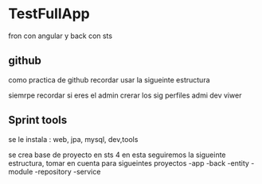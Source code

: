 # TestFullApp
 fron con angular y back con sts


## github
como practica de github recordar usar la sigueinte estructura


siemrpe recordar si eres el admin crerar los sig perfiles
admi
dev
viwer

## Sprint tools
se le instala :
web,
jpa,
mysql,
dev,tools

se crea base de proyecto en sts 4 
en esta seguiremos la sigueinte estructura, tomar en cuenta para sigueintes proyectos
-app
-back
-entity
-module
-repository
-service
